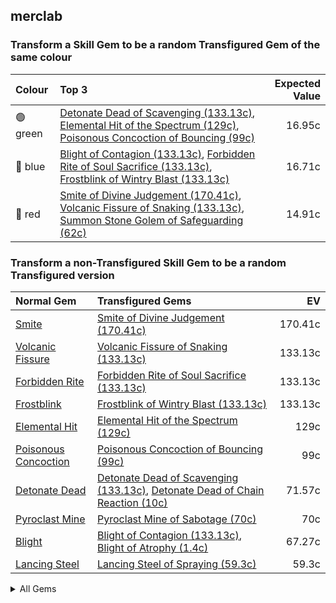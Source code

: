 ## merclab

### Transform a Skill Gem to be a random Transfigured Gem of the same colour

Colour | Top 3 | Expected Value
:- | :- | -:
🟢 green | [Detonate Dead of Scavenging (133.13c)](https://www.poewiki.net/wiki/Detonate_Dead_of_Scavenging), [Elemental Hit of the Spectrum (129c)](https://www.poewiki.net/wiki/Elemental_Hit_of_the_Spectrum), [Poisonous Concoction of Bouncing (99c)](https://www.poewiki.net/wiki/Poisonous_Concoction_of_Bouncing) | 16.95c
🔵 blue | [Blight of Contagion (133.13c)](https://www.poewiki.net/wiki/Blight_of_Contagion), [Forbidden Rite of Soul Sacrifice (133.13c)](https://www.poewiki.net/wiki/Forbidden_Rite_of_Soul_Sacrifice), [Frostblink of Wintry Blast (133.13c)](https://www.poewiki.net/wiki/Frostblink_of_Wintry_Blast) | 16.71c
🔴 red | [Smite of Divine Judgement (170.41c)](https://www.poewiki.net/wiki/Smite_of_Divine_Judgement), [Volcanic Fissure of Snaking (133.13c)](https://www.poewiki.net/wiki/Volcanic_Fissure_of_Snaking), [Summon Stone Golem of Safeguarding (62c)](https://www.poewiki.net/wiki/Summon_Stone_Golem_of_Safeguarding) | 14.91c

### Transform a non-Transfigured Skill Gem to be a random Transfigured version


Normal Gem | Transfigured Gems | EV
 :- | :- | -: 
[Smite](Smite) | [Smite of Divine Judgement (170.41c)](https://www.poewiki.net/wiki/Smite_of_Divine_Judgement) | 170.41c
[Volcanic Fissure](Volcanic_Fissure) | [Volcanic Fissure of Snaking (133.13c)](https://www.poewiki.net/wiki/Volcanic_Fissure_of_Snaking) | 133.13c
[Forbidden Rite](Forbidden_Rite) | [Forbidden Rite of Soul Sacrifice (133.13c)](https://www.poewiki.net/wiki/Forbidden_Rite_of_Soul_Sacrifice) | 133.13c
[Frostblink](Frostblink) | [Frostblink of Wintry Blast (133.13c)](https://www.poewiki.net/wiki/Frostblink_of_Wintry_Blast) | 133.13c
[Elemental Hit](Elemental_Hit) | [Elemental Hit of the Spectrum (129c)](https://www.poewiki.net/wiki/Elemental_Hit_of_the_Spectrum) | 129c
[Poisonous Concoction](Poisonous_Concoction) | [Poisonous Concoction of Bouncing (99c)](https://www.poewiki.net/wiki/Poisonous_Concoction_of_Bouncing) | 99c
[Detonate Dead](Detonate_Dead) | [Detonate Dead of Scavenging (133.13c)](https://www.poewiki.net/wiki/Detonate_Dead_of_Scavenging), [Detonate Dead of Chain Reaction (10c)](https://www.poewiki.net/wiki/Detonate_Dead_of_Chain_Reaction) | 71.57c
[Pyroclast Mine](Pyroclast_Mine) | [Pyroclast Mine of Sabotage (70c)](https://www.poewiki.net/wiki/Pyroclast_Mine_of_Sabotage) | 70c
[Blight](Blight) | [Blight of Contagion (133.13c)](https://www.poewiki.net/wiki/Blight_of_Contagion), [Blight of Atrophy (1.4c)](https://www.poewiki.net/wiki/Blight_of_Atrophy) | 67.27c
[Lancing Steel](Lancing_Steel) | [Lancing Steel of Spraying (59.3c)](https://www.poewiki.net/wiki/Lancing_Steel_of_Spraying) | 59.3c

<details><summary> All Gems </summary>
Normal Gem | Transfigured Gems | EV
 :- | :- | -: 
[Smite](Smite) | [Smite of Divine Judgement (170.41c)](https://www.poewiki.net/wiki/Smite_of_Divine_Judgement) | 170.41c
[Volcanic Fissure](Volcanic_Fissure) | [Volcanic Fissure of Snaking (133.13c)](https://www.poewiki.net/wiki/Volcanic_Fissure_of_Snaking) | 133.13c
[Forbidden Rite](Forbidden_Rite) | [Forbidden Rite of Soul Sacrifice (133.13c)](https://www.poewiki.net/wiki/Forbidden_Rite_of_Soul_Sacrifice) | 133.13c
[Frostblink](Frostblink) | [Frostblink of Wintry Blast (133.13c)](https://www.poewiki.net/wiki/Frostblink_of_Wintry_Blast) | 133.13c
[Elemental Hit](Elemental_Hit) | [Elemental Hit of the Spectrum (129c)](https://www.poewiki.net/wiki/Elemental_Hit_of_the_Spectrum) | 129c
[Poisonous Concoction](Poisonous_Concoction) | [Poisonous Concoction of Bouncing (99c)](https://www.poewiki.net/wiki/Poisonous_Concoction_of_Bouncing) | 99c
[Detonate Dead](Detonate_Dead) | [Detonate Dead of Scavenging (133.13c)](https://www.poewiki.net/wiki/Detonate_Dead_of_Scavenging), [Detonate Dead of Chain Reaction (10c)](https://www.poewiki.net/wiki/Detonate_Dead_of_Chain_Reaction) | 71.57c
[Pyroclast Mine](Pyroclast_Mine) | [Pyroclast Mine of Sabotage (70c)](https://www.poewiki.net/wiki/Pyroclast_Mine_of_Sabotage) | 70c
[Blight](Blight) | [Blight of Contagion (133.13c)](https://www.poewiki.net/wiki/Blight_of_Contagion), [Blight of Atrophy (1.4c)](https://www.poewiki.net/wiki/Blight_of_Atrophy) | 67.27c
[Lancing Steel](Lancing_Steel) | [Lancing Steel of Spraying (59.3c)](https://www.poewiki.net/wiki/Lancing_Steel_of_Spraying) | 59.3c
[Firestorm](Firestorm) | [Firestorm of Pelting (100c)](https://www.poewiki.net/wiki/Firestorm_of_Pelting), [Firestorm of Meteors (9.5c)](https://www.poewiki.net/wiki/Firestorm_of_Meteors) | 54.75c
[Penance Brand](Penance_Brand) | [Penance Brand of Dissipation (100c)](https://www.poewiki.net/wiki/Penance_Brand_of_Dissipation), [Penance Brand of Conduction (5c)](https://www.poewiki.net/wiki/Penance_Brand_of_Conduction) | 52.5c
[Cyclone](Cyclone) | [Cyclone of Tumult (50c)](https://www.poewiki.net/wiki/Cyclone_of_Tumult) | 50c
[Summon Lightning Golem](Summon_Lightning_Golem) | [Summon Lightning Golem of Hordes (45.8c)](https://www.poewiki.net/wiki/Summon_Lightning_Golem_of_Hordes) | 45.8c
[Blink Arrow](Blink_Arrow) | [Blink Arrow of Prismatic Clones (50c)](https://www.poewiki.net/wiki/Blink_Arrow_of_Prismatic_Clones), [Blink Arrow of Bombarding Clones (30c)](https://www.poewiki.net/wiki/Blink_Arrow_of_Bombarding_Clones) | 40c
[Mirror Arrow](Mirror_Arrow) | [Mirror Arrow of Bombarding Clones (57.5c)](https://www.poewiki.net/wiki/Mirror_Arrow_of_Bombarding_Clones), [Mirror Arrow of Prismatic Clones (20c)](https://www.poewiki.net/wiki/Mirror_Arrow_of_Prismatic_Clones) | 38.75c
[Summon Stone Golem](Summon_Stone_Golem) | [Summon Stone Golem of Safeguarding (62c)](https://www.poewiki.net/wiki/Summon_Stone_Golem_of_Safeguarding), [Summon Stone Golem of Hordes (5c)](https://www.poewiki.net/wiki/Summon_Stone_Golem_of_Hordes) | 33.5c
[Animate Weapon](Animate_Weapon) | [Animate Weapon of Self Reflection (43c)](https://www.poewiki.net/wiki/Animate_Weapon_of_Self_Reflection), [Animate Weapon of Ranged Arms (20c)](https://www.poewiki.net/wiki/Animate_Weapon_of_Ranged_Arms) | 31.5c
[Cremation](Cremation) | [Cremation of the Volcano (59.4c)](https://www.poewiki.net/wiki/Cremation_of_the_Volcano), [Cremation of Exhuming (3.6c)](https://www.poewiki.net/wiki/Cremation_of_Exhuming) | 31.5c
[Crackling Lance](Crackling_Lance) | [Crackling Lance of Disintegration (50c)](https://www.poewiki.net/wiki/Crackling_Lance_of_Disintegration), [Crackling Lance of Branching (11c)](https://www.poewiki.net/wiki/Crackling_Lance_of_Branching) | 30.5c
[Righteous Fire](Righteous_Fire) | [Righteous Fire of Arcane Devotion (28.4c)](https://www.poewiki.net/wiki/Righteous_Fire_of_Arcane_Devotion) | 28.4c
[Summon Holy Relic](Summon_Holy_Relic) | [Summon Holy Relic of Conviction (26.4c)](https://www.poewiki.net/wiki/Summon_Holy_Relic_of_Conviction) | 26.4c
[Ethereal Knives](Ethereal_Knives) | [Ethereal Knives of the Massacre (43.5c)](https://www.poewiki.net/wiki/Ethereal_Knives_of_the_Massacre), [Ethereal Knives of Lingering Blades (8.4c)](https://www.poewiki.net/wiki/Ethereal_Knives_of_Lingering_Blades) | 25.95c
[Lacerate](Lacerate) | [Lacerate of Haemorrhage (40c)](https://www.poewiki.net/wiki/Lacerate_of_Haemorrhage), [Lacerate of Butchering (5c)](https://www.poewiki.net/wiki/Lacerate_of_Butchering) | 22.5c
[Bladefall](Bladefall) | [Bladefall of Volleys (39c)](https://www.poewiki.net/wiki/Bladefall_of_Volleys), [Bladefall of Impaling (5c)](https://www.poewiki.net/wiki/Bladefall_of_Impaling) | 22c
[Frenzy](Frenzy) | [Frenzy of Onslaught (20c)](https://www.poewiki.net/wiki/Frenzy_of_Onslaught) | 20c
[Flame Surge](Flame_Surge) | [Flame Surge of Combusting (20c)](https://www.poewiki.net/wiki/Flame_Surge_of_Combusting) | 20c
[Kinetic Blast](Kinetic_Blast) | [Kinetic Blast of Clustering (19.9c)](https://www.poewiki.net/wiki/Kinetic_Blast_of_Clustering) | 19.9c
[Purifying Flame](Purifying_Flame) | [Purifying Flame of Revelations (18c)](https://www.poewiki.net/wiki/Purifying_Flame_of_Revelations) | 18c
[Viper Strike](Viper_Strike) | [Viper Strike of the Mamba (17.5c)](https://www.poewiki.net/wiki/Viper_Strike_of_the_Mamba) | 17.5c
[Spark](Spark) | [Spark of the Nova (30c)](https://www.poewiki.net/wiki/Spark_of_the_Nova), [Spark of Unpredictability (5c)](https://www.poewiki.net/wiki/Spark_of_Unpredictability) | 17.5c
[Flicker Strike](Flicker_Strike) | [Flicker Strike of Power (15c)](https://www.poewiki.net/wiki/Flicker_Strike_of_Power) | 15c
[Summon Carrion Golem](Summon_Carrion_Golem) | [Summon Carrion Golem of Hordes (19c)](https://www.poewiki.net/wiki/Summon_Carrion_Golem_of_Hordes), [Summon Carrion Golem of Scavenging (10c)](https://www.poewiki.net/wiki/Summon_Carrion_Golem_of_Scavenging) | 14.5c
[Summon Skeletons](Summon_Skeletons) | [Summon Skeletons of Mages (15.5c)](https://www.poewiki.net/wiki/Summon_Skeletons_of_Mages), [Summon Skeletons of Archers (10c)](https://www.poewiki.net/wiki/Summon_Skeletons_of_Archers) | 12.75c
[Ball Lightning](Ball_Lightning) | [Ball Lightning of Orbiting (20c)](https://www.poewiki.net/wiki/Ball_Lightning_of_Orbiting), [Ball Lightning of Static (5c)](https://www.poewiki.net/wiki/Ball_Lightning_of_Static) | 12.5c
[Toxic Rain](Toxic_Rain) | [Toxic Rain of Withering (20c)](https://www.poewiki.net/wiki/Toxic_Rain_of_Withering), [Toxic Rain of Sporeburst (4.08c)](https://www.poewiki.net/wiki/Toxic_Rain_of_Sporeburst) | 12.04c
[Ice Nova](Ice_Nova) | [Ice Nova of Frostbolts (13.8c)](https://www.poewiki.net/wiki/Ice_Nova_of_Frostbolts), [Ice Nova of Deep Freeze (8c)](https://www.poewiki.net/wiki/Ice_Nova_of_Deep_Freeze) | 10.9c
[Kinetic Bolt](Kinetic_Bolt) | [Kinetic Bolt of Fragmentation (10.6c)](https://www.poewiki.net/wiki/Kinetic_Bolt_of_Fragmentation) | 10.6c
[Summon Raging Spirit](Summon_Raging_Spirit) | [Summon Raging Spirit of Enormity (10.6c)](https://www.poewiki.net/wiki/Summon_Raging_Spirit_of_Enormity) | 10.6c
[Tornado](Tornado) | [Tornado of Elemental Turbulence (24.5c)](https://www.poewiki.net/wiki/Tornado_of_Elemental_Turbulence), [Tornado Shot of Cloudburst (5c)](https://www.poewiki.net/wiki/Tornado_Shot_of_Cloudburst), [Tornado Shot (1.13c)](https://www.poewiki.net/wiki/Tornado_Shot) | 10.21c
[Discharge](Discharge) | [Discharge of Misery (10c)](https://www.poewiki.net/wiki/Discharge_of_Misery) | 10c
[Ice Spear](Ice_Spear) | [Ice Spear of Splitting (10c)](https://www.poewiki.net/wiki/Ice_Spear_of_Splitting) | 10c
[Lightning Conduit](Lightning_Conduit) | [Lightning Conduit of the Heavens (10c)](https://www.poewiki.net/wiki/Lightning_Conduit_of_the_Heavens) | 10c
[Lightning Trap](Lightning_Trap) | [Lightning Trap of Sparking (10c)](https://www.poewiki.net/wiki/Lightning_Trap_of_Sparking) | 10c
[Power Siphon](Power_Siphon) | [Power Siphon of the Archmage (10c)](https://www.poewiki.net/wiki/Power_Siphon_of_the_Archmage) | 10c
[Raise Zombie](Raise_Zombie) | [Raise Zombie of Slamming (10c)](https://www.poewiki.net/wiki/Raise_Zombie_of_Slamming), [Raise Zombie of Falling (10c)](https://www.poewiki.net/wiki/Raise_Zombie_of_Falling) | 10c
[Vortex](Vortex) | [Vortex of Projection (10c)](https://www.poewiki.net/wiki/Vortex_of_Projection) | 10c
[Flameblast](Flameblast) | [Flameblast of Celerity (15.9c)](https://www.poewiki.net/wiki/Flameblast_of_Celerity), [Flameblast of Contraction (4c)](https://www.poewiki.net/wiki/Flameblast_of_Contraction) | 9.95c
[Scourge Arrow](Scourge_Arrow) | [Scourge Arrow of Menace (9.9c)](https://www.poewiki.net/wiki/Scourge_Arrow_of_Menace) | 9.9c
[Summon Chaos Golem](Summon_Chaos_Golem) | [Summon Chaos Golem of the Maelström (11c)](https://www.poewiki.net/wiki/Summon_Chaos_Golem_of_the_Maelström), [Summon Chaos Golem of Hordes (8.5c)](https://www.poewiki.net/wiki/Summon_Chaos_Golem_of_Hordes) | 9.75c
[Soulrend](Soulrend) | [Soulrend of Reaping (10c)](https://www.poewiki.net/wiki/Soulrend_of_Reaping), [Soulrend of the Spiral (8.5c)](https://www.poewiki.net/wiki/Soulrend_of_the_Spiral) | 9.25c
[Fire Trap](Fire_Trap) | [Fire Trap of Blasting (9c)](https://www.poewiki.net/wiki/Fire_Trap_of_Blasting) | 9c
[Storm Brand](Storm_Brand) | [Storm Brand of Indecision (9c)](https://www.poewiki.net/wiki/Storm_Brand_of_Indecision) | 9c
[Bane](Bane) | [Bane of Condemnation (8.8c)](https://www.poewiki.net/wiki/Bane_of_Condemnation) | 8.8c
[Void Sphere](Void_Sphere) | [Void Sphere of Rending (8.6c)](https://www.poewiki.net/wiki/Void_Sphere_of_Rending) | 8.6c
[Volatile Dead](Volatile_Dead) | [Volatile Dead of Confinement (10c)](https://www.poewiki.net/wiki/Volatile_Dead_of_Confinement), [Volatile Dead of Seething (5c)](https://www.poewiki.net/wiki/Volatile_Dead_of_Seething) | 7.5c
[Lightning Spire Trap](Lightning_Spire_Trap) | [Lightning Spire Trap of Zapping (10c)](https://www.poewiki.net/wiki/Lightning_Spire_Trap_of_Zapping), [Lightning Spire Trap of Overloading (5c)](https://www.poewiki.net/wiki/Lightning_Spire_Trap_of_Overloading) | 7.5c
[Molten Strike](Molten_Strike) | [Molten Strike of the Zenith (7.3c)](https://www.poewiki.net/wiki/Molten_Strike_of_the_Zenith) | 7.3c
[Divine Ire](Divine_Ire) | [Divine Ire of Holy Lightning (10c)](https://www.poewiki.net/wiki/Divine_Ire_of_Holy_Lightning), [Divine Ire of Disintegration (4.2c)](https://www.poewiki.net/wiki/Divine_Ire_of_Disintegration) | 7.1c
[Storm Rain](Storm_Rain) | [Storm Rain of the Fence (9.1c)](https://www.poewiki.net/wiki/Storm_Rain_of_the_Fence), [Storm Rain of the Conduit (5c)](https://www.poewiki.net/wiki/Storm_Rain_of_the_Conduit) | 7.05c
[Contagion](Contagion) | [Contagion of Subsiding (11c)](https://www.poewiki.net/wiki/Contagion_of_Subsiding), [Contagion of Transference (3c)](https://www.poewiki.net/wiki/Contagion_of_Transference) | 7c
[Icicle Mine](Icicle_Mine) | [Icicle Mine of Fanning (9c)](https://www.poewiki.net/wiki/Icicle_Mine_of_Fanning), [Icicle Mine of Sabotage (5c)](https://www.poewiki.net/wiki/Icicle_Mine_of_Sabotage) | 7c
[Summon Flame Golem](Summon_Flame_Golem) | [Summon Flame Golem of Hordes (10c)](https://www.poewiki.net/wiki/Summon_Flame_Golem_of_Hordes), [Summon Flame Golem of the Meteor (3.6c)](https://www.poewiki.net/wiki/Summon_Flame_Golem_of_the_Meteor) | 6.8c
[Double Strike](Double_Strike) | [Double Strike of Momentum (10c)](https://www.poewiki.net/wiki/Double_Strike_of_Momentum), [Double Strike of Impaling (3.6c)](https://www.poewiki.net/wiki/Double_Strike_of_Impaling) | 6.8c
[Hexblast](Hexblast) | [Hexblast of Havoc (9.3c)](https://www.poewiki.net/wiki/Hexblast_of_Havoc), [Hexblast of Contradiction (4c)](https://www.poewiki.net/wiki/Hexblast_of_Contradiction) | 6.65c
[Ground Slam](Ground_Slam) | [Ground Slam of Earthshaking (6.5c)](https://www.poewiki.net/wiki/Ground_Slam_of_Earthshaking) | 6.5c
[Arc](Arc) | [Arc of Oscillating (15.3c)](https://www.poewiki.net/wiki/Arc_of_Oscillating), [Arc of Surging (10.4c)](https://www.poewiki.net/wiki/Arc_of_Surging), [Arcanist Brand (3c)](https://www.poewiki.net/wiki/Arcanist_Brand), [Arctic Armour (2c)](https://www.poewiki.net/wiki/Arctic_Armour), [Arcane Cloak (1c)](https://www.poewiki.net/wiki/Arcane_Cloak) | 6.34c
[Incinerate](Incinerate) | [Incinerate of Venting (10c)](https://www.poewiki.net/wiki/Incinerate_of_Venting), [Incinerate of Expanse (2.5c)](https://www.poewiki.net/wiki/Incinerate_of_Expanse) | 6.25c
[Rain of Arrows](Rain_of_Arrows) | [Rain of Arrows of Saturation (9.6c)](https://www.poewiki.net/wiki/Rain_of_Arrows_of_Saturation), [Rain of Arrows of Artillery (2.6c)](https://www.poewiki.net/wiki/Rain_of_Arrows_of_Artillery) | 6.1c
[Cold Snap](Cold_Snap) | [Cold Snap of Power (6.1c)](https://www.poewiki.net/wiki/Cold_Snap_of_Power) | 6.1c
[Stormbind](Stormbind) | [Stormbind of Teleportation (5.8c)](https://www.poewiki.net/wiki/Stormbind_of_Teleportation) | 5.8c
[Lightning Strike](Lightning_Strike) | [Lightning Strike of Arcing (5.6c)](https://www.poewiki.net/wiki/Lightning_Strike_of_Arcing) | 5.6c
[Eye of Winter](Eye_of_Winter) | [Eye of Winter of Transience (7.6c)](https://www.poewiki.net/wiki/Eye_of_Winter_of_Transience), [Eye of Winter of Finality (3.4c)](https://www.poewiki.net/wiki/Eye_of_Winter_of_Finality) | 5.5c
[Glacial Cascade](Glacial_Cascade) | [Glacial Cascade of the Fissure (5.4c)](https://www.poewiki.net/wiki/Glacial_Cascade_of_the_Fissure) | 5.4c
[Ice Trap](Ice_Trap) | [Ice Trap of Hollowness (5.3c)](https://www.poewiki.net/wiki/Ice_Trap_of_Hollowness) | 5.3c
[Blade Blast](Blade_Blast) | [Blade Blast of Unloading (5.6c)](https://www.poewiki.net/wiki/Blade_Blast_of_Unloading), [Blade Blast of Dagger Detonation (5c)](https://www.poewiki.net/wiki/Blade_Blast_of_Dagger_Detonation) | 5.3c
[Summon Ice Golem](Summon_Ice_Golem) | [Summon Ice Golem of Shattering (5.5c)](https://www.poewiki.net/wiki/Summon_Ice_Golem_of_Shattering), [Summon Ice Golem of Hordes (5c)](https://www.poewiki.net/wiki/Summon_Ice_Golem_of_Hordes) | 5.25c
[Animate Guardian](Animate_Guardian) | [Animate Guardian of Smiting (5c)](https://www.poewiki.net/wiki/Animate_Guardian_of_Smiting) | 5c
[Leap Slam](Leap_Slam) | [Leap Slam of Groundbreaking (5c)](https://www.poewiki.net/wiki/Leap_Slam_of_Groundbreaking) | 5c
[Blade Flurry](Blade_Flurry) | [Blade Flurry of Incision (5c)](https://www.poewiki.net/wiki/Blade_Flurry_of_Incision) | 5c
[Burning Arrow](Burning_Arrow) | [Burning Arrow of Vigour (5c)](https://www.poewiki.net/wiki/Burning_Arrow_of_Vigour) | 5c
[Caustic Arrow](Caustic_Arrow) | [Caustic Arrow of Poison (5c)](https://www.poewiki.net/wiki/Caustic_Arrow_of_Poison) | 5c
[Dual Strike](Dual_Strike) | [Dual Strike of Ambidexterity (5c)](https://www.poewiki.net/wiki/Dual_Strike_of_Ambidexterity) | 5c
[Frost Blades](Frost_Blades) | [Frost Blades of Katabasis (5c)](https://www.poewiki.net/wiki/Frost_Blades_of_Katabasis) | 5c
[Puncture](Puncture) | [Puncture of Shanking (5c)](https://www.poewiki.net/wiki/Puncture_of_Shanking) | 5c
[Shrapnel Ballista](Shrapnel_Ballista) | [Shrapnel Ballista of Steel (5c)](https://www.poewiki.net/wiki/Shrapnel_Ballista_of_Steel) | 5c
[Bodyswap](Bodyswap) | [Bodyswap of Sacrifice (5c)](https://www.poewiki.net/wiki/Bodyswap_of_Sacrifice) | 5c
[Flame Dash](Flame_Dash) | [Flame Dash of Return (5c)](https://www.poewiki.net/wiki/Flame_Dash_of_Return) | 5c
[Frost Bomb](Frost_Bomb) | [Frost Bomb of Instability (5c)](https://www.poewiki.net/wiki/Frost_Bomb_of_Instability), [Frost Bomb of Forthcoming (5c)](https://www.poewiki.net/wiki/Frost_Bomb_of_Forthcoming) | 5c
[Galvanic Field](Galvanic_Field) | [Galvanic Field of Intensity (5c)](https://www.poewiki.net/wiki/Galvanic_Field_of_Intensity) | 5c
[Lightning Tendrils](Lightning_Tendrils) | [Lightning Tendrils of Escalation (5c)](https://www.poewiki.net/wiki/Lightning_Tendrils_of_Escalation), [Lightning Tendrils of Eccentricity (5c)](https://www.poewiki.net/wiki/Lightning_Tendrils_of_Eccentricity) | 5c
[Scorching Ray](Scorching_Ray) | [Scorching Ray of Immolation (5c)](https://www.poewiki.net/wiki/Scorching_Ray_of_Immolation) | 5c
[Raise Spectre](Raise_Spectre) | [Raise Spectre of Transience (4.9c)](https://www.poewiki.net/wiki/Raise_Spectre_of_Transience) | 4.9c
[Summon Reaper](Summon_Reaper) | [Summon Reaper of Revenants (7.6c)](https://www.poewiki.net/wiki/Summon_Reaper_of_Revenants), [Summon Reaper of Eviscerating (2.2c)](https://www.poewiki.net/wiki/Summon_Reaper_of_Eviscerating) | 4.9c
[Armageddon Brand](Armageddon_Brand) | [Armageddon Brand of Recall (5.5c)](https://www.poewiki.net/wiki/Armageddon_Brand_of_Recall), [Armageddon Brand of Volatility (4c)](https://www.poewiki.net/wiki/Armageddon_Brand_of_Volatility) | 4.75c
[Bear Trap](Bear_Trap) | [Bear Trap of Skewers (4.6c)](https://www.poewiki.net/wiki/Bear_Trap_of_Skewers) | 4.6c
[Siege Ballista](Siege_Ballista) | [Siege Ballista of Splintering (4.6c)](https://www.poewiki.net/wiki/Siege_Ballista_of_Splintering) | 4.6c
[Boneshatter](Boneshatter) | [Boneshatter of Carnage (5c)](https://www.poewiki.net/wiki/Boneshatter_of_Carnage), [Boneshatter of Complex Trauma (4c)](https://www.poewiki.net/wiki/Boneshatter_of_Complex_Trauma) | 4.5c
[Essence Drain](Essence_Drain) | [Essence Drain of Desperation (5.3c)](https://www.poewiki.net/wiki/Essence_Drain_of_Desperation), [Essence Drain of Wickedness (3.6c)](https://www.poewiki.net/wiki/Essence_Drain_of_Wickedness) | 4.45c
[Artillery Ballista](Artillery_Ballista) | [Artillery Ballista of Cross Strafe (5c)](https://www.poewiki.net/wiki/Artillery_Ballista_of_Cross_Strafe), [Artillery Ballista of Focus Fire (3.76c)](https://www.poewiki.net/wiki/Artillery_Ballista_of_Focus_Fire) | 4.38c
[Ice Shot](Ice_Shot) | [Ice Shot of Penetration (4.2c)](https://www.poewiki.net/wiki/Ice_Shot_of_Penetration) | 4.2c
[Rage Vortex](Rage_Vortex) | [Rage Vortex of Berserking (4c)](https://www.poewiki.net/wiki/Rage_Vortex_of_Berserking) | 4c
[Tectonic Slam](Tectonic_Slam) | [Tectonic Slam of Cataclysm (4c)](https://www.poewiki.net/wiki/Tectonic_Slam_of_Cataclysm) | 4c
[Consecrated Path](Consecrated_Path) | [Consecrated Path of Endurance (4c)](https://www.poewiki.net/wiki/Consecrated_Path_of_Endurance) | 4c
[Infernal Blow](Infernal_Blow) | [Infernal Blow of Immolation (4c)](https://www.poewiki.net/wiki/Infernal_Blow_of_Immolation) | 4c
[Lightning Arrow](Lightning_Arrow) | [Lightning Arrow of Electrocution (4c)](https://www.poewiki.net/wiki/Lightning_Arrow_of_Electrocution) | 4c
[Barrage](Barrage) | [Barrage of Volley Fire (4c)](https://www.poewiki.net/wiki/Barrage_of_Volley_Fire) | 4c
[Snipe](Snipe) | [Sniper's Mark (4c)](https://www.poewiki.net/wiki/Sniper's_Mark) | 4c
[Wild Strike](Wild_Strike) | [Wild Strike of Extremes (3.8c)](https://www.poewiki.net/wiki/Wild_Strike_of_Extremes) | 3.8c
[Blade Vortex](Blade_Vortex) | [Blade Vortex of the Scythe (3.8c)](https://www.poewiki.net/wiki/Blade_Vortex_of_the_Scythe) | 3.8c
[Frozen Legion](Frozen_Legion) | [Frozen Legion of Rallying (3.2c)](https://www.poewiki.net/wiki/Frozen_Legion_of_Rallying) | 3.2c
[Earthshatter](Earthshatter) | [Earthshatter of Prominence (5c)](https://www.poewiki.net/wiki/Earthshatter_of_Prominence), [Earthshatter of Fragility (1.2c)](https://www.poewiki.net/wiki/Earthshatter_of_Fragility) | 3.1c
[Earthquake](Earthquake) | [Earthquake of Amplification (3c)](https://www.poewiki.net/wiki/Earthquake_of_Amplification) | 3c
[Glacial Hammer](Glacial_Hammer) | [Glacial Hammer of Shattering (3c)](https://www.poewiki.net/wiki/Glacial_Hammer_of_Shattering) | 3c
[Ice Crash](Ice_Crash) | [Ice Crash of Cadence (3c)](https://www.poewiki.net/wiki/Ice_Crash_of_Cadence) | 3c
[Absolution](Absolution) | [Absolution of Inspiring (3c)](https://www.poewiki.net/wiki/Absolution_of_Inspiring) | 3c
[Holy Flame Totem](Holy_Flame_Totem) | [Holy Flame Totem of Ire (3c)](https://www.poewiki.net/wiki/Holy_Flame_Totem_of_Ire) | 3c
[Shield Crush](Shield_Crush) | [Shield Crush of the Chieftain (3c)](https://www.poewiki.net/wiki/Shield_Crush_of_the_Chieftain) | 3c
[Bladestorm](Bladestorm) | [Bladestorm of Uncertainty (3c)](https://www.poewiki.net/wiki/Bladestorm_of_Uncertainty) | 3c
[Blade Trap](Blade_Trap) | [Blade Trap of Laceration (5c)](https://www.poewiki.net/wiki/Blade_Trap_of_Laceration), [Blade Trap of Greatswords (1c)](https://www.poewiki.net/wiki/Blade_Trap_of_Greatswords) | 3c
[Explosive Trap](Explosive_Trap) | [Explosive Trap of Magnitude (5c)](https://www.poewiki.net/wiki/Explosive_Trap_of_Magnitude), [Explosive Trap of Shrapnel (1c)](https://www.poewiki.net/wiki/Explosive_Trap_of_Shrapnel) | 3c
[Wither](Wither) | [Withering Step (3c)](https://www.poewiki.net/wiki/Withering_Step) | 3c
[Perforate](Perforate) | [Perforate of Duality (3.9c)](https://www.poewiki.net/wiki/Perforate_of_Duality), [Perforate of Bloodshed (2c)](https://www.poewiki.net/wiki/Perforate_of_Bloodshed) | 2.95c
[Spectral Throw](Spectral_Throw) | [Spectral Throw of Materialising (2.9c)](https://www.poewiki.net/wiki/Spectral_Throw_of_Materialising) | 2.9c
[Sunder](Sunder) | [Sunder of Earthbreaking (2.8c)](https://www.poewiki.net/wiki/Sunder_of_Earthbreaking) | 2.8c
[Shattering Steel](Shattering_Steel) | [Shattering Steel of Ammunition (2.8c)](https://www.poewiki.net/wiki/Shattering_Steel_of_Ammunition) | 2.8c
[Galvanic Arrow](Galvanic_Arrow) | [Galvanic Arrow of Surging (3.6c)](https://www.poewiki.net/wiki/Galvanic_Arrow_of_Surging), [Galvanic Arrow of Energy (1.8c)](https://www.poewiki.net/wiki/Galvanic_Arrow_of_Energy) | 2.7c
[Spectral Shield Throw](Spectral_Shield_Throw) | [Spectral Shield Throw of Shattering (2.7c)](https://www.poewiki.net/wiki/Spectral_Shield_Throw_of_Shattering) | 2.7c
[Seismic Trap](Seismic_Trap) | [Seismic Trap of Swells (2.6c)](https://www.poewiki.net/wiki/Seismic_Trap_of_Swells) | 2.6c
[Exsanguinate](Exsanguinate) | [Exsanguinate of Transmission (2c)](https://www.poewiki.net/wiki/Exsanguinate_of_Transmission) | 2c
[Dominating Blow](Dominating_Blow) | [Dominating Blow of Inspiring (2c)](https://www.poewiki.net/wiki/Dominating_Blow_of_Inspiring) | 2c
[Splitting Steel](Splitting_Steel) | [Splitting Steel of Ammunition (1.9c)](https://www.poewiki.net/wiki/Splitting_Steel_of_Ammunition) | 1.9c
[Cleave](Cleave) | [Cleave of Rage (1c)](https://www.poewiki.net/wiki/Cleave_of_Rage) | 1c
[Split Arrow](Split_Arrow) | [Split Arrow of Splitting (1c)](https://www.poewiki.net/wiki/Split_Arrow_of_Splitting) | 1c
[Reave](Reave) | [Reave of Refraction (1c)](https://www.poewiki.net/wiki/Reave_of_Refraction) | 1c
[Explosive Concoction](Explosive_Concoction) | [Explosive Concoction of Destruction (1c)](https://www.poewiki.net/wiki/Explosive_Concoction_of_Destruction) | 1c
</details>